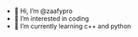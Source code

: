 - 👋 Hi, I’m @zaafypro
- 👀 I’m interested in coding
- 🌱 I’m currently learning c++ and python

<!---
zaafypro/zaafypro is a ✨ special ✨ repository because its `README.md` (this file) appears on your GitHub profile.
You can click the Preview link to take a look at your changes.
--->

